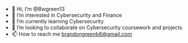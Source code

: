 - 👋 Hi, I’m @Bwgreen13
- 👀 I’m interested in Cybersecurity and Finance
- 🌱 I’m currently learning Cybersecurity
- 💞️ I’m looking to collaborate on Cybersecurity coursework and projects
- 📫 How to reach me brandongreenb6@gmail.com

<!---
Bwgreen13/Bwgreen13 is a ✨ special ✨ repository because its `README.md` (this file) appears on your GitHub profile.
You can click the Preview link to take a look at your changes.
--->
